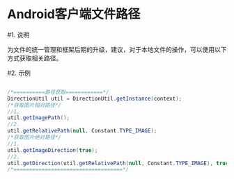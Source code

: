 # Android客户端文件路径

#1. 说明

为文件的统一管理和框架后期的升级，建议，对于本地文件的操作，可以使用以下方式获取相关路径。



#2. 示例

```java

/*==========路径获取============*/
DirectionUtil util = DirectionUtil.getInstance(context);
/*获取图片相对路径*/
//1.
util.getImagePath();
//2.
util.getRelativePath(null, Constant.TYPE_IMAGE);
/*获取图片绝对路径*/
//1.
util.getImageDirection(true);
//2.
util.getDirection(util.getRelativePath(null, Constant.TYPE_IMAGE), true);
/*===================================*/

```

